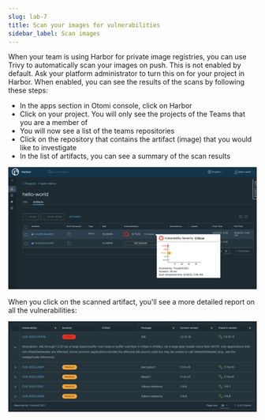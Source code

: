 ```yaml
---
slug: lab-7
title: Scan your images for vulnerabilities
sidebar_label: Scan images
---
```


When your team is using Harbor for private image registries, you can use Trivy to automatically scan your images on push. This is not enabled by default. Ask your platform administrator to turn this on for your project in Harbor. When enabled, you can see the results of the scans by following these steps:

- In the apps section in Otomi console, click on Harbor
- Click on your project. You will only see the projects of the Teams that you are a member of
- You will now see a list of the teams repositories
- Click on the repository that contains the artifact (image) that you would like to investigate
- In the list of artifacts, you can see a summary of the scan results

![kubecfg](../../img/trivy-scan-sum.png)

When you click on the scanned artifact, you'll see a more detailed report on all the vulnerabilities:

![kubecfg](../../img/trivy-scan-details.png)